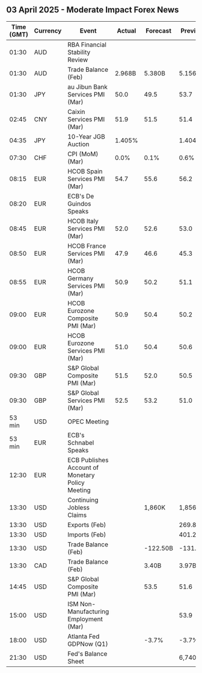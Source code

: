## 03 April 2025 - Moderate Impact Forex News

| Time (GMT) | Currency | Event | Actual | Forecast | Previous |
|------|----------|-------|--------|----------|----------|
| 01:30 | AUD | RBA Financial Stability Review |  |  |  |
| 01:30 | AUD | Trade Balance (Feb) | 2.968B | 5.380B | 5.156B |
| 01:30 | JPY | au Jibun Bank Services PMI (Mar) | 50.0 | 49.5 | 53.7 |
| 02:45 | CNY | Caixin Services PMI (Mar) | 51.9 | 51.5 | 51.4 |
| 04:35 | JPY | 10-Year JGB Auction | 1.405% |  | 1.404% |
| 07:30 | CHF | CPI (MoM) (Mar) | 0.0% | 0.1% | 0.6% |
| 08:15 | EUR | HCOB Spain Services PMI (Mar) | 54.7 | 55.6 | 56.2 |
| 08:20 | EUR | ECB's De Guindos Speaks |  |  |  |
| 08:45 | EUR | HCOB Italy Services PMI (Mar) | 52.0 | 52.6 | 53.0 |
| 08:50 | EUR | HCOB France Services PMI (Mar) | 47.9 | 46.6 | 45.3 |
| 08:55 | EUR | HCOB Germany Services PMI (Mar) | 50.9 | 50.2 | 51.1 |
| 09:00 | EUR | HCOB Eurozone Composite PMI (Mar) | 50.9 | 50.4 | 50.2 |
| 09:00 | EUR | HCOB Eurozone Services PMI (Mar) | 51.0 | 50.4 | 50.6 |
| 09:30 | GBP | S&P Global Composite PMI (Mar) | 51.5 | 52.0 | 50.5 |
| 09:30 | GBP | S&P Global Services PMI (Mar) | 52.5 | 53.2 | 51.0 |
| 53 min | USD | OPEC Meeting |  |  |  |
| 53 min | EUR | ECB's Schnabel Speaks |  |  |  |
| 12:30 | EUR | ECB Publishes Account of Monetary Policy Meeting |  |  |  |
| 13:30 | USD | Continuing Jobless Claims |  | 1,860K | 1,856K |
| 13:30 | USD | Exports (Feb) |  |  | 269.80B |
| 13:30 | USD | Imports (Feb) |  |  | 401.20B |
| 13:30 | USD | Trade Balance (Feb) |  | -122.50B | -131.40B |
| 13:30 | CAD | Trade Balance (Feb) |  | 3.40B | 3.97B |
| 14:45 | USD | S&P Global Composite PMI (Mar) |  | 53.5 | 51.6 |
| 15:00 | USD | ISM Non-Manufacturing Employment (Mar) |  |  | 53.9 |
| 18:00 | USD | Atlanta Fed GDPNow (Q1) |  | -3.7% | -3.7% |
| 21:30 | USD | Fed's Balance Sheet |  |  | 6,740B |

